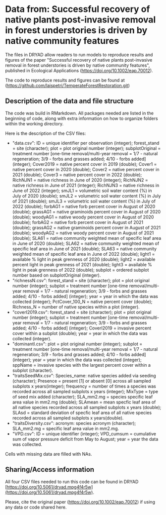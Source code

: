 # Data from: Successful recovery of native plants post-invasive removal in forest understories is driven by native community features

The files in DRYAD allow readers to run models to reproduce results and figures of the paper "Successful recovery of native plants post-invasive removal in forest understories is driven by native community features", published in Ecological Applications (https://doi.org/10.1002/eap.70012).

The code to reproduce results and figures can be found at (https://github.com/laispetri/TemperateForestRestoration.git)

## Description of the data and file structure

The code was build in RMarkdown. All packages needed are listed in the beginning of code, along with extra information on how to organize folders within the working directory.

Here is the description of the CSV files:

* "data.csv": ID = unique identifier per observation (integer); forest\_stand = site (character); plot = plot original number (integer); subplotOriginal = treatment number [one-time removal/multi-year removal = 1/7 - natural regeneration; 3/9 - forbs and grasses added; 4/10 - forbs added] (integer); Cover2019 = native percent cover in 2019 (double); Cover1 = native percent cover in 2020 (double); Cover2 = native percent cover in 2021 (double); Cover3 = native percent cover in 2022 (double); RichNJN1 = native richness in June of 2020 (integer); RichNJN2 = native richness in June of 2021 (integer); RichNJN3 = native richness in June of 2022 (integer); smJL1 = volumetric soil water content (%) in July of 2020 (double); smJL2 = volumetric soil water content (%) in July of 2021 (double); smJL3 = volumetric soil water content (%) in July of 2022 (double); forbAG1 = native forb percent cover in August of 2020 (double); grassAG1 = native graminoids percent cover in August of 2020 (double); woodyAG1 = native woody percent cover in August of 2020 (double); forbAG2 = native forb percent cover in August of 2021 (double); grassAG2 = native graminoids percent cover in August of 2021 (double); woodyAG2 = native woody percent cover in August of 2021 (double); SLA61 = native community weighted mean of specific leaf area in June of 2020 (double); SLA62 = native community weighted mean of specific leaf area in June of 2021 (double); SLA63 = native community weighted mean of specific leaf area in June of 2022 (double); light1 = available % light in peak grenness of 2020 (double); light2 = available percent light in peak grenness of 2021 (double); light3 = available % light in peak grenness of 2022 (double); subplot = ordered subplot number based on subplotOriginal (integer).
* "richnessN.csv": forest\_stand = site (character); plot = plot original number (integer); subplot = treatment number [one-time removal/multi-year removal = 1/7 - natural regeneration; 3/9 - forbs and grasses added; 4/10 - forbs added] (integer); year = year in which the data was collected (integer); PctCover\_100\_N = native percent cover (double); Richness\_N = number of native species within a plot (integer).
* "coverI2019.csv": forest\_stand = site (character); plot = plot original number (integer); subplot = treatment number [one-time removal/multi-year removal = 1/7 - natural regeneration; 3/9 - forbs and grasses added; 4/10 - forbs added] (integer); CoverI2019 = invasive percent cover within a subplot (double); year = year in which the data was collected (integer).
* "dominantI.csv": plot = plot original number (integer); subplot = treatment number [one-time removal/multi-year removal = 1/7 - natural regeneration; 3/9 - forbs and grasses added; 4/10 - forbs added] (integer); year = year in which the data was collected (integer); sppName = invasive species with the largest percent cover within a subplot (character).
* "traitsSeedMix.csv": Species\_name: native species added via seeding (character); Presence = present [1] or absent [0] across all sampled subplots x years(integer); frequency = number of times a species was recorded across all sampled subplots x years (integer); MixType = type of seed mix added (character); SLA\_mm2.mg = species specific leaf area value in mm2.mg (double); SLAmean = mean specfic leaf area of all native species recorded across all sampled subplots x years (double); SLAsd = standard deviation of specfic leaf area of all native species recorded across all sampled subplots x years(double).
* "traitsDiversity.csv": acronym: species acronym (character); SLA\_mm2.mg = specific leaf area value in mm2.mg.
* "VPD.csv": ID = unique identifier (integer); VPD\_cumsum = cumulative sum of vapor pressure deficit from May to August; year = year the data was collected.

Cells with missing data are filled with NAs.

## Sharing/Access information

All four CSV files needed to run this code can be found in DRYAD [https://doi.org/10.5061/dryad.mpg4f4r5w](https://doi.org/10.5061/dryad.mpg4f4r5w).

Please, cite the original paper (https://doi.org/10.1002/eap.70012) if using any data or code shared here.
